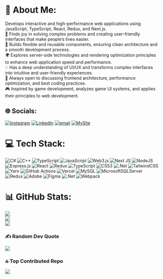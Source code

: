 # 💫 About Me:
 Develops interactive and high-performance web applications using JavaScript, TypeScript, React, Redux, and Next.js.<br>🚀 Finds joy in solving complex problems and creating user-friendly interfaces that make people’s lives easier.<br>🎯 Builds flexible and reusable components, ensuring clean architecture and a smooth development process.<br>🌍 Explores server-side technologies and rendering optimization principles to enhance web application speed and performance.<br>💡 Has a deep understanding of UI/UX and transforms complex interfaces into intuitive and user-friendly experiences.<br>📢 Always open to discussing frontend architecture, performance optimization, and best coding practices.<br>🎮 Inspired by game development, analyzes game UI systems, and applies their principles to web development.


## 🌐 Socials:
[![Instagram](https://img.shields.io/badge/Instagram-%23E4405F.svg?logo=Instagram&logoColor=white)](https://instagram.com/jumbo_miller) [![LinkedIn](https://img.shields.io/badge/LinkedIn-%230077B5.svg?logo=linkedin&logoColor=white)](https://linkedin.com/in/damir-portnov) [![email](https://img.shields.io/badge/Email-D14836?logo=gmail&logoColor=white)](mailto:damirchot@gmail.com) [![MySite](https://img.shields.io/badge/MySite-%23002b36.svg?logo=link&logoColor=white)](https://damir-portnov.com/)



# 💻 Tech Stack:
![C#](https://img.shields.io/badge/c%23-%23239120.svg?style=for-the-badge&logo=csharp&logoColor=white) ![C++](https://img.shields.io/badge/c++-%2300599C.svg?style=for-the-badge&logo=c%2B%2B&logoColor=white) ![TypeScript](https://img.shields.io/badge/typescript-%23007ACC.svg?style=for-the-badge&logo=typescript&logoColor=white) ![JavaScript](https://img.shields.io/badge/javascript-%23323330.svg?style=for-the-badge&logo=javascript&logoColor=%23F7DF1E) ![Web3.js](https://img.shields.io/badge/web3.js-F16822?style=for-the-badge&logo=web3.js&logoColor=white) ![Next JS](https://img.shields.io/badge/Next-black?style=for-the-badge&logo=next.js&logoColor=white) ![NodeJS](https://img.shields.io/badge/node.js-6DA55F?style=for-the-badge&logo=node.js&logoColor=white) ![Express.js](https://img.shields.io/badge/express.js-%23404d59.svg?style=for-the-badge&logo=express&logoColor=%2361DAFB) ![React](https://img.shields.io/badge/react-%2320232a.svg?style=for-the-badge&logo=react&logoColor=%2361DAFB) ![Redux](https://img.shields.io/badge/redux-%23593d88.svg?style=for-the-badge&logo=redux&logoColor=white) ![TypeScript](https://img.shields.io/badge/typescript-%23007ACC.svg?style=for-the-badge&logo=typescript&logoColor=white) ![CSS3](https://img.shields.io/badge/css3-%231572B6.svg?style=for-the-badge&logo=css3&logoColor=white) ![.Net](https://img.shields.io/badge/.NET-5C2D91?style=for-the-badge&logo=.net&logoColor=white) ![TailwindCSS](https://img.shields.io/badge/tailwindcss-%2338B2AC.svg?style=for-the-badge&logo=tailwind-css&logoColor=white) ![Yarn](https://img.shields.io/badge/yarn-%232C8EBB.svg?style=for-the-badge&logo=yarn&logoColor=white) ![GitHub Actions](https://img.shields.io/badge/github%20actions-%232671E5.svg?style=for-the-badge&logo=githubactions&logoColor=white) ![Vercel](https://img.shields.io/badge/vercel-%23000000.svg?style=for-the-badge&logo=vercel&logoColor=white) ![MySQL](https://img.shields.io/badge/mysql-4479A1.svg?style=for-the-badge&logo=mysql&logoColor=white) ![MicrosoftSQLServer](https://img.shields.io/badge/Microsoft%20SQL%20Server-CC2927?style=for-the-badge&logo=microsoft%20sql%20server&logoColor=white) ![Redux](https://img.shields.io/badge/redux-%23593d88.svg?style=for-the-badge&logo=redux&logoColor=white) ![Adobe](https://img.shields.io/badge/adobe-%23FF0000.svg?style=for-the-badge&logo=adobe&logoColor=white) ![Figma](https://img.shields.io/badge/figma-%23F24E1E.svg?style=for-the-badge&logo=figma&logoColor=white) ![.Net](https://img.shields.io/badge/.NET-5C2D91?style=for-the-badge&logo=.net&logoColor=white) ![Webpack](https://img.shields.io/badge/webpack-%238DD6F9.svg?style=for-the-badge&logo=webpack&logoColor=black)
# 📊 GitHub Stats:
![](https://github-readme-stats.vercel.app/api?username=JumboMiller&theme=dark&hide_border=false&include_all_commits=true&count_private=false)<br/>
![](https://github-readme-streak-stats.herokuapp.com/?user=JumboMiller&theme=dark&hide_border=false)<br/>
![](https://github-readme-stats.vercel.app/api/top-langs/?username=JumboMiller&theme=dark&hide_border=false&include_all_commits=true&count_private=false&layout=compact)

### ✍️ Random Dev Quote
![](https://quotes-github-readme.vercel.app/api?type=horizontal&theme=radical)

### 🔝 Top Contributed Repo
![](https://github-contributor-stats.vercel.app/api?username=JumboMiller&limit=5&theme=dark&combine_all_yearly_contributions=true)

<!-- Proudly created with GPRM ( https://gprm.itsvg.in ) -->
